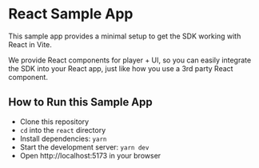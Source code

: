 # React Sample App

This sample app provides a minimal setup to get the SDK working with React in Vite.

We provide React components for player + UI, so you can easily integrate the SDK into your React app, just like how you use a 3rd party React component.

## How to Run this Sample App

- Clone this repository
- `cd` into the `react` directory
- Install dependencies: `yarn`
- Start the development server: `yarn dev`
- Open http://localhost:5173 in your browser
